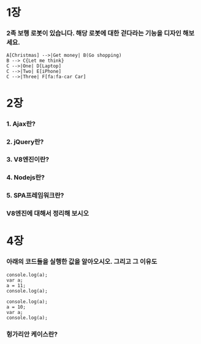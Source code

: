 # 1장
### 2족 보행 로봇이 있습니다. 해당 로봇에 대한 걷다라는 기능을 디자인 해보세요.

```flowchart TD
A[Christmas] -->|Get money| B(Go shopping)
B --> C{Let me think}
C -->|One| D[Laptop]
C -->|Two| E[iPhone]
C -->|Three| F[fa:fa-car Car]

```

# 2장
### 1. Ajax란?

### 2. jQuery란?

### 3. V8엔진이란?

### 4. Nodejs란?

### 5. SPA프레임워크란?


### V8엔진에 대해서 정리해 보시오

# 4장
### 아래의 코드들을 실행한 값을 알아오시오. 그리고 그 이유도

```
console.log(a);
var a;
a = 11;
console.log(a);
```

```
console.log(a);
a = 10;
var a;
console.log(a);
```

### 헝가리안 케이스란?

